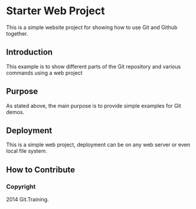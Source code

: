 # Starter Web Project 

This is a simple website project for showing how to use Git and Github together.

## Introduction

This example is to show different parts of the Git repository and various commands using a web project

## Purpose

As stated above, the main purpose is to provide simple examples for Git demos.

## Deployment

This is a simple web project, deployment can be on any web server or even local file system.

## How to Contribute 

### Copyright

2014 Git.Training.
